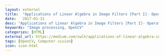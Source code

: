 ```yaml
---
layout: external
title:  "Applications of Linear Algebra in Image Filters [Part I]- Operations"
date:   2017-01-31
desc: "Applications of Linear Algebra in Image Filters [Part I]- Operations"
keywords: "Image processing, OpenCV"
categories: [HTML]
external_url: https://medium.com/swlh/applications-of-linear-algebra-in-image-filters-part-i-operations-aeb64f236845?source=friends_link&sk=ea644a61b252d13825f520e99db14a67
tags: [OpenCV, Computer vision]
icon: icon-html
---
```

